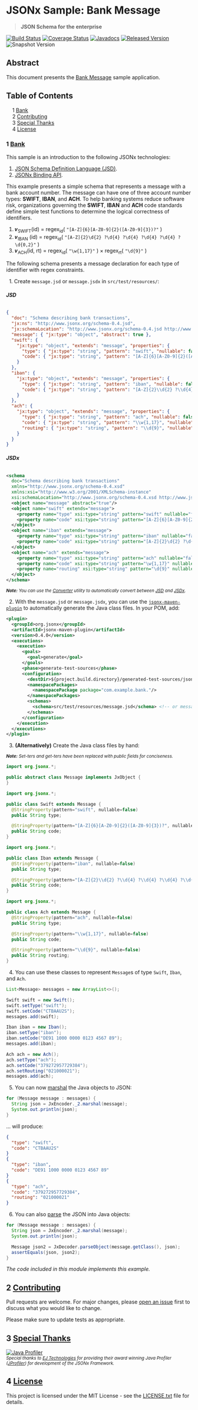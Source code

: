 # JSONx Sample: Bank Message

> **JSON Schema for the enterprise**

[![Build Status](https://github.com/jsonx-org/java/actions/workflows/build.yml/badge.svg)](https://github.com/jsonx-org/java/actions/workflows/build.yml)
[![Coverage Status](https://coveralls.io/repos/github/jsonx-org/java/badge.svg)](https://coveralls.io/github/jsonx-org/java)
[![Javadocs](https://www.javadoc.io/badge/org.jsonx/rs.svg)](https://www.javadoc.io/doc/org.jsonx/rs)
[![Released Version](https://img.shields.io/maven-central/v/org.jsonx/rs.svg)](https://mvnrepository.com/artifact/org.jsonx/rs)
![Snapshot Version](https://img.shields.io/nexus/s/org.jsonx/rs?label=maven-snapshot&server=https%3A%2F%2Foss.sonatype.org)

## Abstract

This document presents the <ins>Bank Message</ins> sample application.

## Table of Contents

<samp>&nbsp;&nbsp;</samp>1 [<ins>Bank</ins>](#1-bank)<br>
<samp>&nbsp;&nbsp;</samp>2 [<ins>Contributing</ins>](#2-contributing)<br>
<samp>&nbsp;&nbsp;</samp>3 [<ins>Special Thanks</ins>](#3-special-thanks)<br>
<samp>&nbsp;&nbsp;</samp>4 [<ins>License</ins>](#4-license)<br>

### <b>1</b> <ins>Bank</ins>

This sample is an introduction to the following JSONx technologies:
1. [<ins>JSON Schema Definition Language (JSD)</ins>][#jsd].
1. [<ins>JSONx Binding API</ins>][#binding-api].

This example presents a simple schema that represents a message with a bank account number. The message can have one of three account number types: **SWIFT**, **IBAN**, and **ACH**. To help banking systems reduce software risk, organizations governing the **SWIFT**, **IBAN** and **ACH** code standards define simple test functions to determine the logical correctness of identifiers.

1. 𝒗<sub>SWIFT</sub>(id)   = regex<sub>id</sub>( `"[A-Z]{6}[A-Z0-9]{2}([A-Z0-9]{3})?"` )
1. 𝒗<sub>IBAN</sub>   (id)   = regex<sub>id</sub>( `"[A-Z]{2}\d{2} ?\d{4} ?\d{4} ?\d{4} ?\d{4} ?\d{0,2}"` )
1. 𝒗<sub>ACH</sub>(id, rt) = regex<sub>id</sub>( `"\w{1,17}"` ) × regex<sub>rt</sub>( `"\d{9}"` )

The following schema presents a message declaration for each type of identifier with regex constraints.

&nbsp;&nbsp;1.&nbsp;Create `message.jsd` or `message.jsdx` in `src/test/resources/`:

<!-- tabs:start -->

###### **JSD**

```json
{
  "doc": "Schema describing bank transactions",
  "jx:ns": "http://www.jsonx.org/schema-0.4.jsd",
  "jx:schemaLocation": "http://www.jsonx.org/schema-0.4.jsd http://www.jsonx.org/schema.jsd",
  "message": { "jx:type": "object", "abstract": true },
  "swift": {
    "jx:type": "object", "extends": "message", "properties": {
      "type": { "jx:type": "string", "pattern": "swift", "nullable": false },
      "code": { "jx:type": "string", "pattern": "[A-Z]{6}[A-Z0-9]{2}([A-Z0-9]{3})?", "nullable": false }
    }
  },
  "iban": {
    "jx:type": "object", "extends": "message", "properties": {
      "type": { "jx:type": "string", "pattern": "iban", "nullable": false },
      "code": { "jx:type": "string", "pattern": "[A-Z]{2}\\d{2} ?\\d{4} ?\\d{4} ?\\d{4} ?\\d{4} ?\\d{0,2}", "nullable": false }
    }
  },
  "ach": {
    "jx:type": "object", "extends": "message", "properties": {
      "type": { "jx:type": "string", "pattern": "ach", "nullable": false },
      "code": { "jx:type": "string", "pattern": "\\w{1,17}", "nullable": false },
      "routing": { "jx:type": "string", "pattern": "\\d{9}", "nullable": false }
    }
  }
}
```

###### **JSDx**

```xml
<schema
  doc="Schema describing bank transactions"
  xmlns="http://www.jsonx.org/schema-0.4.xsd"
  xmlns:xsi="http://www.w3.org/2001/XMLSchema-instance"
  xsi:schemaLocation="http://www.jsonx.org/schema-0.4.xsd http://www.jsonx.org/schema.xsd">
  <object name="message" abstract="true"/>
  <object name="swift" extends="message">
    <property name="type" xsi:type="string" pattern="swift" nullable="false"/>
    <property name="code" xsi:type="string" pattern="[A-Z]{6}[A-Z0-9]{2}([A-Z0-9]{3})?" nullable="false"/>
  </object>
  <object name="iban" extends="message">
    <property name="type" xsi:type="string" pattern="iban" nullable="false"/>
    <property name="code" xsi:type="string" pattern="[A-Z]{2}\d{2} ?\d{4} ?\d{4} ?\d{4} ?\d{4} ?\d{0,2}" nullable="false"/>
  </object>
  <object name="ach" extends="message">
    <property name="type" xsi:type="string" pattern="ach" nullable="false"/>
    <property name="code" xsi:type="string" pattern="\w{1,17}" nullable="false"/>
    <property name="routing" xsi:type="string" pattern="\d{9}" nullable="false"/>
  </object>
</schema>
```

<!-- tabs:end -->

<sub>_**Note:** You can use the [Converter][#converter] utility to automatically convert between <ins>JSD</ins> and <ins>JSDx</ins>._</sub>

&nbsp;&nbsp;2.&nbsp;With the `message.jsd` or `message.jsdx`, you can use the [`jsonx-maven-plugin`][jsonx-maven-plugin] to automatically generate the Java class files. In your POM, add:

```xml
<plugin>
  <groupId>org.jsonx</groupId>
  <artifactId>jsonx-maven-plugin</artifactId>
  <version>0.4.0</version>
  <executions>
    <execution>
      <goals>
        <goal>generate</goal>
      </goals>
      <phase>generate-test-sources</phase>
      <configuration>
        <destDir>${project.build.directory}/generated-test-sources/jsonx</destDir>
        <namespacePackages>
          <namespacePackage package="com.example.bank."/>
        </namespacePackages>
        <schemas>
          <schema>src/test/resources/message.jsd</schema> <!-- or message.jsdx -->
        </schemas>
      </configuration>
    </execution>
  </executions>
</plugin>
```

&nbsp;&nbsp;3.&nbsp;**(Alternatively)** Create the Java class files by hand:

<sup>_**Note:** Set-ters and get-ters have been replaced with public fields for conciseness._</sup>

```java
import org.jsonx.*;

public abstract class Message implements JxObject {
}
```

```java
import org.jsonx.*;

public class Swift extends Message {
  @StringProperty(pattern="swift", nullable=false)
  public String type;

  @StringProperty(pattern="[A-Z]{6}[A-Z0-9]{2}([A-Z0-9]{3})?", nullable=false)
  public String code;
}
```

```java
import org.jsonx.*;

public class Iban extends Message {
  @StringProperty(pattern="iban", nullable=false)
  public String type;

  @StringProperty(pattern="[A-Z]{2}\\d{2} ?\\d{4} ?\\d{4} ?\\d{4} ?\\d{4} ?\\d{0,2}", nullable=false)
  public String code;
}
```

```java
import org.jsonx.*;

public class Ach extends Message {
  @StringProperty(pattern="ach", nullable=false)
  public String type;

  @StringProperty(pattern="\\w{1,17}", nullable=false)
  public String code;

  @StringProperty(pattern="\\d{9}", nullable=false)
  public String routing;
}
```

&nbsp;&nbsp;4.&nbsp;You can use these classes to represent `Message`s of type `Swift`, `Iban`, and `Ach`.

```java
List<Message> messages = new ArrayList<>();

Swift swift = new Swift();
swift.setType("swift");
swift.setCode("CTBAAU2S");
messages.add(swift);

Iban iban = new Iban();
iban.setType("iban");
iban.setCode("DE91 1000 0000 0123 4567 89");
messages.add(iban);

Ach ach = new Ach();
ach.setType("ach");
ach.setCode("379272957729384");
ach.setRouting("021000021");
messages.add(ach);
```

&nbsp;&nbsp;5.&nbsp;You can now <ins>marshal</ins> the Java objects to JSON:

```java
for (Message message : messages) {
  String json = JxEncoder._2.marshal(message);
  System.out.println(json);
}
```

... will produce:

```json
{
  "type": "swift",
  "code": "CTBAAU2S"
}
{
  "type": "iban",
  "code": "DE91 1000 0000 0123 4567 89"
}
{
  "type": "ach",
  "code": "379272957729384",
  "routing": "021000021"
}
```

&nbsp;&nbsp;6.&nbsp;You can also <ins>parse</ins> the JSON into Java objects:

```java
for (Message message : messages) {
  String json = JxEncoder._2.marshal(message);
  System.out.println(json);

  Message json2 = JxDecoder.parseObject(message.getClass(), json);
  assertEquals(json, json2);
}
```

_The code included in this module implements this example._

## <b>2</b> <ins>Contributing</ins>

Pull requests are welcome. For major changes, please [open an issue](../../../issues) first to discuss what you would like to change.

Please make sure to update tests as appropriate.

## <b>3</b> <ins>Special Thanks</ins>

[![Java Profiler](https://www.ej-technologies.com/images/product_banners/jprofiler_small.png)](https://www.ej-technologies.com/products/jprofiler/overview.html)
<br><sub>_Special thanks to [EJ Technologies](https://www.ej-technologies.com/) for providing their award winning Java Profiler ([JProfiler](https://www.ej-technologies.com/products/jprofiler/overview.html)) for development of the JSONx Framework._</sub>

## <b>4</b> <ins>License</ins>

This project is licensed under the MIT License - see the [LICENSE.txt](LICENSE.txt) file for details.

[#binding-api]: ../../../../#4-jsonx-binding-api
[#converter]: ../../../../#532-converter
[#jsd]: ../../../../#3-json-schema-definition-language
[jsonx-maven-plugin]: ../../jsonx-maven-plugin/